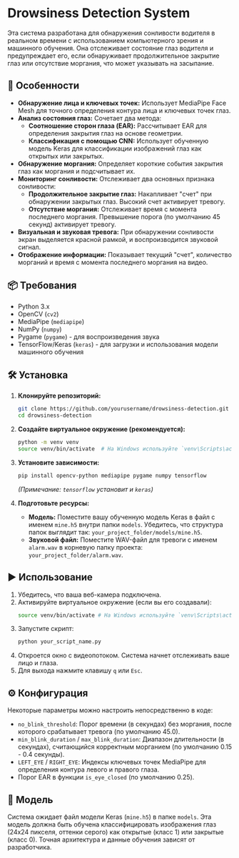 # Drowsiness Detection System

Эта система разработана для обнаружения сонливости водителя в реальном времени с использованием компьютерного зрения и машинного обучения. Она отслеживает состояние глаз водителя и предупреждает его, если обнаруживает продолжительное закрытие глаз или отсутствие моргания, что может указывать на засыпание.

## 🚀 Особенности

*   **Обнаружение лица и ключевых точек:** Использует MediaPipe Face Mesh для точного определения контура лица и ключевых точек глаз.
*   **Анализ состояния глаз:** Сочетает два метода:
    *   **Соотношение сторон глаза (EAR):** Рассчитывает EAR для определения закрытия глаз на основе геометрии.
    *   **Классификация с помощью CNN:** Использует обученную модель Keras для классификации изображений глаз как открытых или закрытых.
*   **Обнаружение моргания:** Определяет короткие события закрытия глаз как моргания и подсчитывает их.
*   **Мониторинг сонливости:** Отслеживает два основных признака сонливости:
    *   **Продолжительное закрытие глаз:** Накапливает "счет" при обнаружении закрытых глаз. Высокий счет активирует тревогу.
    *   **Отсутствие моргания:** Отслеживает время с момента последнего моргания. Превышение порога (по умолчанию 45 секунд) активирует тревогу.
*   **Визуальная и звуковая тревога:** При обнаружении сонливости экран выделяется красной рамкой, и воспроизводится звуковой сигнал.
*   **Отображение информации:** Показывает текущий "счет", количество морганий и время с момента последнего моргания на видео.

## 📦 Требования

*   Python 3.x
*   OpenCV (`cv2`)
*   MediaPipe (`mediapipe`)
*   NumPy (`numpy`)
*   Pygame (`pygame`) - для воспроизведения звука
*   TensorFlow/Keras (`keras`) - для загрузки и использования модели машинного обучения

## 🛠️ Установка

1.  **Клонируйте репозиторий:**
    ```bash
    git clone https://github.com/yourusername/drowsiness-detection.git
    cd drowsiness-detection
    ```

2.  **Создайте виртуальное окружение (рекомендуется):**
    ```bash
    python -m venv venv
    source venv/bin/activate  # На Windows используйте `venv\Scripts\activate`
    ```

3.  **Установите зависимости:**
    ```bash
    pip install opencv-python mediapipe pygame numpy tensorflow
    ```
    *(Примечание: `tensorflow` установит и `keras`)*

4.  **Подготовьте ресурсы:**
    *   **Модель:** Поместите вашу обученную модель Keras в файл с именем `mine.h5` внутри папки `models`. Убедитесь, что структура папок выглядит так: `your_project_folder/models/mine.h5`.
    *   **Звуковой файл:** Поместите WAV-файл для тревоги с именем `alarm.wav` в корневую папку проекта: `your_project_folder/alarm.wav`.

## ▶️ Использование

1.  Убедитесь, что ваша веб-камера подключена.
2.  Активируйте виртуальное окружение (если вы его создавали):
    ```bash
    source venv/bin/activate # На Windows используйте `venv\Scripts\activate`
    ```
3.  Запустите скрипт:
    ```bash
    python your_script_name.py
    ```
4.  Откроется окно с видеопотоком. Система начнет отслеживать ваше лицо и глаза.
5.  Для выхода нажмите клавишу `q` или `Esc`.

## ⚙️ Конфигурация

Некоторые параметры можно настроить непосредственно в коде:

*   `no_blink_threshold`: Порог времени (в секундах) без моргания, после которого срабатывает тревога (по умолчанию 45.0).
*   `min_blink_duration` / `max_blink_duration`: Диапазон длительности (в секундах), считающийся корректным морганием (по умолчанию 0.15 - 0.4 секунды).
*   `LEFT_EYE` / `RIGHT_EYE`: Индексы ключевых точек MediaPipe для определения контура левого и правого глаза.
*   Порог EAR в функции `is_eye_closed` (по умолчанию 0.25).

## 🧠 Модель

Система ожидает файл модели Keras (`mine.h5`) в папке `models`. Эта модель должна быть обучена классифицировать изображения глаз (24x24 пикселя, оттенки серого) как открытые (класс 1) или закрытые (класс 0). Точная архитектура и данные обучения зависят от разработчика.


